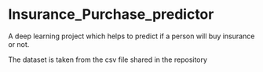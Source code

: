 # Insurance_Purchase_predictor

A deep learning project which helps to predict if a person will buy insurance or not.

The dataset is taken from the csv file shared in the repository
